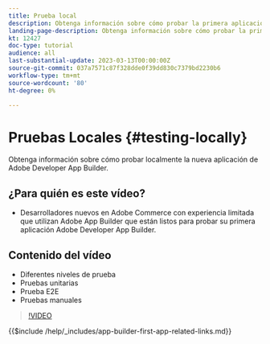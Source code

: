 ```yaml
---
title: Prueba local
description: Obtenga información sobre cómo probar la primera aplicación de Adobe Developer App Builder.
landing-page-description: Obtenga información sobre cómo probar la primera aplicación de Adobe Developer App Builder.
kt: 12427
doc-type: tutorial
audience: all
last-substantial-update: 2023-03-13T00:00:00Z
source-git-commit: 037a7571c87f328dde0f39dd830c7379bd2230b6
workflow-type: tm+mt
source-wordcount: '80'
ht-degree: 0%

---
```



# Pruebas Locales {#testing-locally}

Obtenga información sobre cómo probar localmente la nueva aplicación de Adobe Developer App Builder.

## ¿Para quién es este vídeo?

* Desarrolladores nuevos en Adobe Commerce con experiencia limitada que utilizan Adobe App Builder que están listos para probar su primera aplicación Adobe Developer App Builder.

## Contenido del vídeo

* Diferentes niveles de prueba
* Pruebas unitarias
* Prueba E2E
* Pruebas manuales

>[!VIDEO](https://video.tv.adobe.com/v/3416594)

{{$include /help/_includes/app-builder-first-app-related-links.md}}
